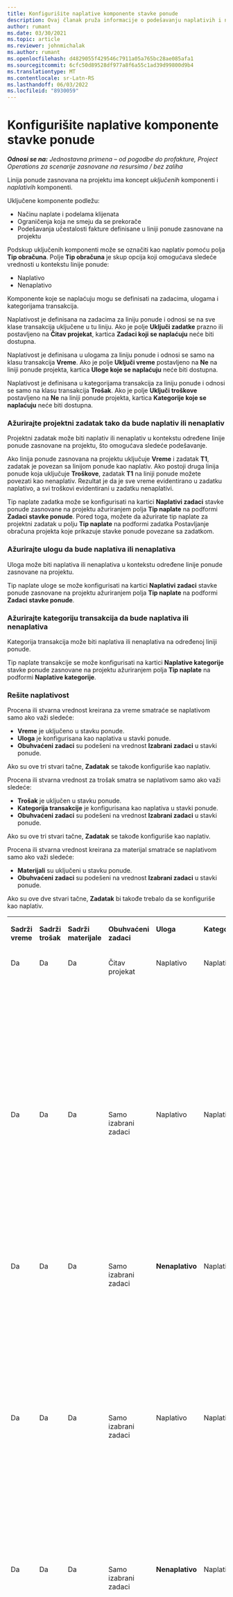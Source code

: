 ```yaml
---
title: Konfigurišite naplative komponente stavke ponude
description: Ovaj članak pruža informacije o podešavanju naplativih i nenaplativih komponenata na liniji ponude zasnovanoj na projektu.
author: rumant
ms.date: 03/30/2021
ms.topic: article
ms.reviewer: johnmichalak
ms.author: rumant
ms.openlocfilehash: d4829055f429546c7911a05a765bc28ae085afa1
ms.sourcegitcommit: 6cfc50d89528df977a8f6a55c1ad39d99800d9b4
ms.translationtype: MT
ms.contentlocale: sr-Latn-RS
ms.lasthandoff: 06/03/2022
ms.locfileid: "8930059"
---
```

# <a name="configure-the-chargeable-components-of-a-quote-line"></a>Konfigurišite naplative komponente stavke ponude 

_**Odnosi se na:** Jednostavna primena – od pogodbe do profakture, Project Operations za scenarije zasnovane na resursima / bez zaliha_

Linija ponude zasnovana na projektu ima koncept *uključenih* komponenti i *naplativih* komponenti.

Uključene komponente podležu:

  - Načinu naplate i podelama klijenata
  - Ograničenja koja ne smeju da se prekorače 
  - Podešavanja učestalosti fakture definisane u liniji ponude zasnovane na projektu

Podskup uključenih komponenti može se označiti kao naplativ pomoću polja **Tip obračuna**. Polje **Tip obračuna** je skup opcija koji omogućava sledeće vrednosti u kontekstu linije ponude:

  - Naplativo
  - Nenaplativo

Komponente koje se naplaćuju mogu se definisati na zadacima, ulogama i kategorijama transakcija.

Naplativost je definisana na zadacima za liniju ponude i odnosi se na sve klase transakcija uključene u tu liniju. Ako je polje **Uključi zadatke** prazno ili postavljeno na **Čitav projekat**, kartica **Zadaci koji se naplaćuju** neće biti dostupna.

Naplativost je definisana u ulogama za liniju ponude i odnosi se samo na klasu transakcija **Vreme**. Ako je polje **Uključi vreme** postavljeno na **Ne** na liniji ponude projekta, kartica **Uloge koje se naplaćuju** neće biti dostupna.

Naplativost je definisana u kategorijama transakcija za liniju ponude i odnosi se samo na klasu transakcija **Trošak**. Ako je polje **Uključi troškove** postavljeno na **Ne** na liniji ponude projekta, kartica **Kategorije koje se naplaćuju** neće biti dostupna.

### <a name="update-a-project-task-to-be-chargeable-or-non-chargeable"></a>Ažurirajte projektni zadatak tako da bude naplativ ili nenaplativ

Projektni zadatak može biti naplativ ili nenaplativ u kontekstu određene linije ponude zasnovane na projektu, što omogućava sledeće podešavanje.

Ako linija ponude zasnovana na projektu uključuje **Vreme** i zadatak **T1**, zadatak je povezan sa linijom ponude kao naplativ. Ako postoji druga linija ponude koja uključuje **Troškove**, zadatak **T1** na liniji ponude možete povezati kao nenaplativ. Rezultat je da je sve vreme evidentirano u zadatku naplativo, a svi troškovi evidentirani u zadatku nenaplativi.

Tip naplate zadatka može se konfigurisati na kartici **Naplativi zadaci** stavke ponude zasnovane na projektu ažuriranjem polja **Tip naplate** na podformi **Zadaci stavke ponude**. Pored toga, možete da ažurirate tip naplate za projektni zadatak u polju **Tip naplate** na podformi zadatka Postavljanje obračuna projekta koje prikazuje stavke ponude povezane sa zadatkom.

### <a name="update-a-role-to-be-chargeable-or-non-chargeable"></a>Ažurirajte ulogu da bude naplativa ili nenaplativa

Uloga može biti naplativa ili nenaplativa u kontekstu određene linije ponude zasnovane na projektu.

Tip naplate uloge se može konfigurisati na kartici **Naplativi zadaci** stavke ponude zasnovane na projektu ažuriranjem polja **Tip naplate** na podformi **Zadaci stavke ponude**.

### <a name="update-a-transaction-category-to-be-chargeable-or-non-chargeable"></a>Ažurirajte kategoriju transakcija da bude naplativa ili nenaplativa

Kategorija transakcija može biti naplativa ili nenaplativa na određenoj liniji ponude.

Tip naplate transakcije se može konfigurisati na kartici **Naplative kategorije** stavke ponude zasnovane na projektu ažuriranjem polja **Tip naplate** na podformi **Naplative kategorije**.

### <a name="resolve-chargeability"></a>Rešite naplativost
Procena ili stvarna vrednost kreirana za vreme smatraće se naplativom samo ako važi sledeće:

   - **Vreme** je uključeno u stavku ponude.
   - **Uloga** je konfigurisana kao naplativa u stavki ponude.
   - **Obuhvaćeni zadaci** su podešeni na vrednost **Izabrani zadaci** u stavki ponude. 

Ako su ove tri stvari tačne, **Zadatak** se takođe konfiguriše kao naplativ. 

Procena ili stvarna vrednost za trošak smatra se naplativom samo ako važi sledeće: 

   - **Trošak** je uključen u stavku ponude.
   - **Kategorija transakcije** je konfigurisana kao naplativa u stavki ponude.
   - **Obuhvaćeni zadaci** su podešeni na vrednost **Izabrani zadaci** u stavki ponude.

Ako su ove tri stvari tačne, **Zadatak** se takođe konfiguriše kao naplativ. 

Procena ili stvarna vrednost kreirana za materijal smatraće se naplativom samo ako važi sledeće:

   - **Materijali** su uključeni u stavku ponude.
   - **Obuhvaćeni zadaci** su podešeni na vrednost **Izabrani zadaci** u stavki ponude.

Ako su ove dve stvari tačne, **Zadatak** bi takođe trebalo da se konfiguriše kao naplativ. 


<table border="0" cellspacing="0" cellpadding="0">
    <tbody>
        <tr>
            <td width="70" valign="top">
                <p>
                    <strong>Sadrži vreme</strong>
                </p>
            </td>
            <td width="78" valign="top">
                <p>
                    <strong>Sadrži trošak</strong>
                    <strong></strong>
                </p>
            </td>
            <td width="63" valign="top">
                <p>
                    <strong>Sadrži materijale</strong>
                    <strong></strong>
                </p>
            </td>
            <td width="75" valign="top">
                <p>
                    <strong>Obuhvaćeni zadaci</strong>
                    <strong></strong>
                </p>
            </td>
            <td width="65" valign="top">
                <p>
                    <strong>Uloga</strong>
                    <strong></strong>
                </p>
            </td>
            <td width="70" valign="top">
                <p>
                    <strong>Kategorija</strong>
                    <strong></strong>
                </p>
            </td>
            <td width="65" valign="top">
                <p>
                    <strong>Zadatak</strong>
                    <strong></strong>
                </p>
            </td>
            <td width="350" valign="top">
                <p>
                    <strong>Uticaj naplativosti</strong>
                </p>
            </td>
        </tr>
        <tr>
            <td width="70" valign="top">
                <p>
Da </p>
            </td>
            <td width="78" valign="top">
                <p>
Da </p>
            </td>
            <td width="63" valign="top">
                <p>
Da </p>
            </td>
            <td width="75" valign="top">
                <p>
Čitav projekat </p>
            </td>
            <td width="65" valign="top">
                <p>
Naplativo </p>
            </td>
            <td width="70" valign="top">
                <p>
Naplativo </p>
            </td>
            <td width="65" valign="top">
                <p>
Ne može da se podesi </p>
            </td>
            <td width="350" valign="top">
                <p>
Obračun u stvarnom vremenu: Naplativo </p>
                <p>
Tip obračuna na stvarnom trošku: Naplativo </p>
                <p>
Tip obračuna na stvarnom materijalu: Naplativo </p>
            </td>
        </tr>
        <tr>
            <td width="70" valign="top">
                <p>
Da </p>
            </td>
            <td width="78" valign="top">
                <p>
Da </p>
            </td>
            <td width="63" valign="top">
                <p>
Da </p>
            </td>
            <td width="75" valign="top">
                <p>
Samo izabrani zadaci </p>
            </td>
            <td width="65" valign="top">
                <p>
Naplativo </p>
            </td>
            <td width="70" valign="top">
                <p>
Naplativo </p>
            </td>
            <td width="65" valign="top">
                <p>
Naplativo </p>
            </td>
            <td width="350" valign="top">
                <p>
Obračun u stvarnom vremenu: Naplativo </p>
                <p>
Tip obračuna na stvarnom trošku: Naplativo </p>
                <p>
Tip obračuna na stvarnom materijalu: Naplativo </p>
            </td>
        </tr>
        <tr>
            <td width="70" valign="top">
                <p>
Da </p>
            </td>
            <td width="78" valign="top">
                <p>
Da </p>
            </td>
            <td width="63" valign="top">
                <p>
Da </p>
            </td>
            <td width="75" valign="top">
                <p>
Samo izabrani zadaci </p>
            </td>
            <td width="65" valign="top">
                <p>
                    <strong>Nenaplativo</strong>
                </p>
            </td>
            <td width="70" valign="top">
                <p>
Naplativo </p>
            </td>
            <td width="65" valign="top">
                <p>
Naplativo </p>
            </td>
            <td width="350" valign="top">
                <p>
Obračun u stvarnom vremenu: <strong>Nenaplativo</strong>
                </p>
                <p>
Tip obračuna na stvarnom trošku: Naplativo </p>
                <p>
Tip obračuna na stvarnom materijalu: Naplativo </p>
            </td>
        </tr>
        <tr>
            <td width="70" valign="top">
                <p>
Da </p>
            </td>
            <td width="78" valign="top">
                <p>
Da </p>
            </td>
            <td width="63" valign="top">
                <p>
Da </p>
            </td>
            <td width="75" valign="top">
                <p>
Samo izabrani zadaci </p>
            </td>
            <td width="65" valign="top">
                <p>
Naplativo </p>
            </td>
            <td width="70" valign="top">
                <p>
Naplativo </p>
            </td>
            <td width="65" valign="top">
                <p>
                    <strong>Nenaplativo</strong>
                </p>
            </td>
            <td width="350" valign="top">
                <p>
Obračun u stvarnom vremenu: <strong>Nenaplativo</strong>
                </p>
                <p>
Tip obračuna na stvarnom trošku: <strong>Nenaplativo</strong>
                </p>
                <p>
Tip obračuna na stvarnom materijalu: <strong>Nenaplativo</strong>
                </p>
            </td>
        </tr>
        <tr>
            <td width="70" valign="top">
                <p>
Da </p>
            </td>
            <td width="78" valign="top">
                <p>
Da </p>
            </td>
            <td width="63" valign="top">
                <p>
Da </p>
            </td>
            <td width="75" valign="top">
                <p>
Samo izabrani zadaci </p>
            </td>
            <td width="65" valign="top">
                <p>
                    <strong>Nenaplativo</strong>
                </p>
            </td>
            <td width="70" valign="top">
                <p>
Naplativo </p>
            </td>
            <td width="65" valign="top">
                <p>
                    <strong>Nenaplativo</strong>
                </p>
            </td>
            <td width="350" valign="top">
                <p>
Obračun u stvarnom vremenu: <strong>Nenaplativo</strong>
                </p>
                <p>
Tip obračuna na stvarnom trošku: <strong>Nenaplativo</strong>
                </p>
                <p>
Tip obračuna na stvarnom materijalu: <strong> Nenaplativo</strong>
                </p>
            </td>
        </tr>
        <tr>
            <td width="70" valign="top">
                <p>
Da </p>
            </td>
            <td width="78" valign="top">
                <p>
Da </p>
            </td>
            <td width="63" valign="top">
                <p>
Da </p>
            </td>
            <td width="75" valign="top">
                <p>
Samo izabrani zadaci </p>
            </td>
            <td width="65" valign="top">
                <p>
                    <strong>Nenaplativo</strong>
                </p>
            </td>
            <td width="70" valign="top">
                <p>
                    <strong>Nenaplativo</strong>
                </p>
            </td>
            <td width="65" valign="top">
                <p>
Naplativo </p>
            </td>
            <td width="350" valign="top">
                <p>
Obračun u stvarnom vremenu: <strong>Nenaplativo</strong>
                </p>
                <p>
Tip obračuna na stvarnom trošku: <strong> Nenaplativo</strong>
                </p>
                <p>
Tip obračuna na stvarnom materijalu: Naplativo </p>
            </td>
        </tr>
        <tr>
            <td width="70" valign="top">
                <p>
                    <strong>No</strong>
                </p>
            </td>
            <td width="78" valign="top">
                <p>
Da </p>
            </td>
            <td width="63" valign="top">
                <p>
Da </p>
            </td>
            <td width="75" valign="top">
                <p>
Čitav projekat </p>
            </td>
            <td width="65" valign="top">
                <p>
Ne može da se podesi </p>
            </td>
            <td width="70" valign="top">
                <p>
                    <strong>Naplativo</strong>
                </p>
            </td>
            <td width="65" valign="top">
                <p>
Ne može da se podesi </p>
            </td>
            <td width="350" valign="top">
                <p>
Obračun u stvarnom vremenu: <strong>Nije dostupno</strong>
                </p>
                <p>
Tip obračuna na stvarnom trošku: Naplativo </p>
                <p>
Tip obračuna na stvarnom materijalu: Naplativo </p>
            </td>
        </tr>
        <tr>
            <td width="70" valign="top">
                <p>
                    <strong>No</strong>
                </p>
            </td>
            <td width="78" valign="top">
                <p>
Da </p>
            </td>
            <td width="63" valign="top">
                <p>
Da </p>
            </td>
            <td width="75" valign="top">
                <p>
Čitav projekat </p>
            </td>
            <td width="65" valign="top">
                <p>
Ne može da se podesi </p>
            </td>
            <td width="70" valign="top">
                <p>
                    <strong>Nenaplativo</strong>
                </p>
            </td>
            <td width="65" valign="top">
                <p>
Ne može da se podesi </p>
            </td>
            <td width="350" valign="top">
                <p>
Obračun u stvarnom vremenu: <strong>Nije dostupno</strong>
                </p>
                <p>
Tip obračuna na stvarnom trošku: <strong> Nenaplativo</strong>
                </p>
                <p>
Tip obračuna na stvarnom materijalu: Naplativo </p>
            </td>
        </tr>
        <tr>
            <td width="70" valign="top">
                <p>
Da </p>
            </td>
            <td width="78" valign="top">
                <p>
                    <strong>No</strong>
                </p>
            </td>
            <td width="63" valign="top">
                <p>
Da </p>
            </td>
            <td width="75" valign="top">
                <p>
Čitav projekat </p>
            </td>
            <td width="65" valign="top">
                <p>
Naplativo </p>
            </td>
            <td width="70" valign="top">
                <p>
Ne može da se podesi </p>
            </td>
            <td width="65" valign="top">
                <p>
Ne može da se podesi </p>
            </td>
            <td width="350" valign="top">
                <p>
Obračun u stvarnom vremenu: Naplativo </p>
                <p>
Tip obračuna na stvarnom trošku: <strong>Nije dostupno</strong>
                </p>
                <p>
Tip obračuna na stvarnom materijalu: Naplativo </p>
            </td>
        </tr>
        <tr>
            <td width="70" valign="top">
                <p>
Da </p>
            </td>
            <td width="78" valign="top">
                <p>
                    <strong>No</strong>
                </p>
            </td>
            <td width="63" valign="top">
                <p>
Da </p>
            </td>
            <td width="75" valign="top">
                <p>
Čitav projekat </p>
            </td>
            <td width="65" valign="top">
                <p>
                    <strong>Nenaplativo</strong>
                </p>
            </td>
            <td width="70" valign="top">
                <p>
Ne može da se podesi </p>
            </td>
            <td width="65" valign="top">
                <p>
Ne može da se podesi </p>
            </td>
            <td width="350" valign="top">
                <p>
Obračun u stvarnom vremenu: <strong>Nenaplativo</strong>
                </p>
                <p>
Tip obračuna na stvarnom trošku: <strong>Nije dostupno</strong>
                </p>
                <p>
Tip obračuna na stvarnom materijalu: Naplativo </p>
            </td>
        </tr>
        <tr>
            <td width="70" valign="top">
                <p>
Da </p>
            </td>
            <td width="78" valign="top">
                <p>
Da </p>
            </td>
            <td width="63" valign="top">
                <p>
                    <strong>No</strong>
                </p>
            </td>
            <td width="75" valign="top">
                <p>
Čitav projekat </p>
            </td>
            <td width="65" valign="top">
                <p>
Naplativo </p>
            </td>
            <td width="70" valign="top">
                <p>
Naplativo </p>
            </td>
            <td width="65" valign="top">
                <p>
Ne može da se podesi </p>
            </td>
            <td width="350" valign="top">
                <p>
Obračun u stvarnom vremenu: Naplativo </p>
                <p>
Tip obračuna na stvarnom trošku: Naplativo </p>
                <p>
Tip obračuna na stvarnom materijalu: <strong> Nije dostupno</strong>
                </p>
            </td>
        </tr>
        <tr>
            <td width="70" valign="top">
                <p>
Da </p>
            </td>
            <td width="78" valign="top">
                <p>
Da </p>
            </td>
            <td width="63" valign="top">
                <p>
                    <strong>No</strong>
                </p>
            </td>
            <td width="75" valign="top">
                <p>
Čitav projekat </p>
            </td>
            <td width="65" valign="top">
                <p>
                    <strong>Nenaplativo</strong>
                </p>
            </td>
            <td width="70" valign="top">
                <p>
                    <strong>Nenaplativo</strong>
                </p>
            </td>
            <td width="65" valign="top">
                <p>
Ne može da se podesi </p>
            </td>
            <td width="350" valign="top">
                <p>
Obračun u stvarnom vremenu: <strong>Nenaplativo</strong>
                </p>
                <p>
Tip obračuna na stvarnom trošku:<strong> Nenaplativo </strong>
                </p>
                <p>
Tip obračuna na stvarnom materijalu:<strong> Nije dostupno</strong>
                </p>
            </td>
        </tr>
    </tbody>
</table>



[!INCLUDE[footer-include](../../includes/footer-banner.md)]
